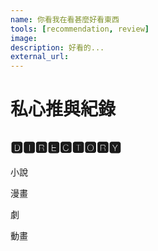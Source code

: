 ```yaml
---
name: 你看我在看甚麼好看東西
tools: [recommendation, review]
image:
description: 好看的...
external_url:
---
```


# 私心推與紀錄

## 🅳🅸🆁🅴🅲🆃🅾🆁🆈

小說

漫畫

劇

動畫
